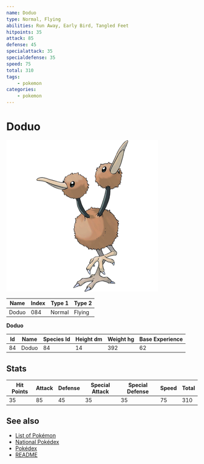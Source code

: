 ```yaml
---
name: Doduo
type: Normal, Flying
abilities: Run Away, Early Bird, Tangled Feet
hitpoints: 35
attack: 85
defense: 45
specialattack: 35
specialdefense: 35
speed: 75
total: 310
tags:
    - pokemon
categories:
    - pokemon
---
```


# Doduo


![Doduo](images/084.png)

| **Name** | **Index** | **Type 1** | **Type 2** |
|----|----|----|----|
| Doduo | 084 | Normal | Flying  |

**Doduo** 




| **Id** | **Name** | **Species Id** | **Height dm** | **Weight hg** | **Base Experience** |
|--------|----------|----------------|------------|------------|---------------------|
| 84 | Doduo | 84 | 14 | 392 | 62 |



## Stats

| **Hit Points** | **Attack** | **Defense** | **Special Attack** | **Special Defense** | **Speed** | **Total** |
|----------------|------------|-------------|--------------------|---------------------|-----------|-----------|
| 35 | 85 | 45 | 35 | 35 | 75 | 310 |

## See also

- [List of Pokémon](../pokemon.md)
- [National Pokédex](../national_pokedex.md)
- [Pokédex](../pokedex.md)
- [README](../README.md)
